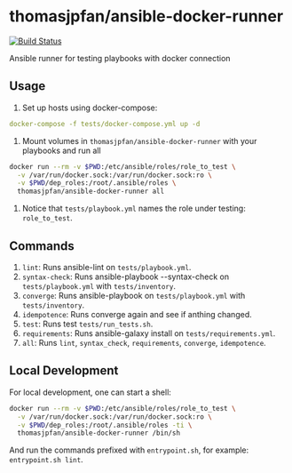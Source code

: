 # thomasjpfan/ansible-docker-runner

[![Build Status](https://travis-ci.org/thomasjpfan/ansible-docker-runner.svg?branch=master)](https://travis-ci.org/thomasjpfan/ansible-docker-runner)

Ansible runner for testing playbooks with docker connection

## Usage

1. Set up hosts using docker-compose:

```yaml
docker-compose -f tests/docker-compose.yml up -d
```

1. Mount volumes in `thomasjpfan/ansible-docker-runner` with your playbooks and run all

```bash
docker run --rm -v $PWD:/etc/ansible/roles/role_to_test \
  -v /var/run/docker.sock:/var/run/docker.sock:ro \
  -v $PWD/dep_roles:/root/.ansible/roles \
  thomasjpfan/ansible-docker-runner all
```

1. Notice that `tests/playbook.yml` names the role under testing: `role_to_test`.

## Commands

1. `lint`: Runs ansible-lint on `tests/playbook.yml`.
1. `syntax-check`: Runs ansible-playbook --syntax-check on `tests/playbook.yml` with `tests/inventory`.
1. `converge`: Runs ansible-playbook on `tests/playbook.yml` with `tests/inventory`.
1. `idempotence`: Runs converge again and see if anthing changed.
1. `test`: Runs test `tests/run_tests.sh`.
1. `requirements`: Runs ansible-galaxy install on `tests/requirements.yml`.
1. `all`: Runs `lint`, `syntax_check`, `requirements`, `converge`, `idempotence`.

## Local Development

For local development, one can start a shell:

```bash
docker run --rm -v $PWD:/etc/ansible/roles/role_to_test \
  -v /var/run/docker.sock:/var/run/docker.sock:ro \
  -v $PWD/dep_roles:/root/.ansible/roles -ti \
  thomasjpfan/ansible-docker-runner /bin/sh
```

And run the commands prefixed with `entrypoint.sh`, for example: `entrypoint.sh lint`.